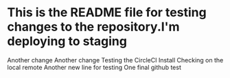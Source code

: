 # This is the README file for testing changes to the repository.I'm deploying to staging

Another change
Another change
Testing the CircleCI Install
Checking on the local remote
Another new line for testing
One final github test
